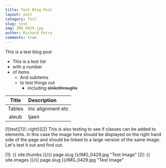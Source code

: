 ```yaml
---
title: Test Blog Post
layout: post
category: Test
slug: test
img: IMG_0429.jpg
author: Richard Perry
comments: true
---
```


This is a test blog post

* This is a test list
* with a number
* of items
    * And subitems
    * to test things out
        * including ~~strikethroughs~~

| Title   | Description |
|:-------:|:------------|
| Tables  | Inc alignment etc |
| aleub   | ljaen |

[![test][1]{:.right}][2] This is also testing to see if classes can be added to elements. In this case the image here should be displayed on the right hand side of the page and should be linked to a large version of the same image. Let's test it out and find out. 

[1]: {{ site.thumbs }}/{{ page.slug }}/IMG_0429.jpg "Test Image"
[2]: {{ site.images }}/{{ page.slug }}/IMG_0429.jpg "Test Image"
